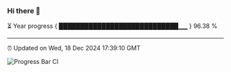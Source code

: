 ### Hi there 👋

⏳ Year progress { ████████████████████████████▁▁ } 96.38 %

---

⏰ Updated on Wed, 18 Dec 2024 17:39:10 GMT

![Progress Bar CI](https://github.com/IshwaranRudhara/GIT-ACTION/workflows/Progress%20Bar%20CI/badge.svg)
